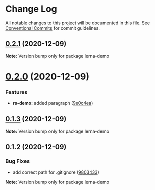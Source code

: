 # Change Log

All notable changes to this project will be documented in this file.
See [Conventional Commits](https://conventionalcommits.org) for commit guidelines.

## [0.2.1](https://github.com/siiron/lerna-demo/compare/v0.2.0...v0.2.1) (2020-12-09)

**Note:** Version bump only for package lerna-demo





# [0.2.0](https://github.com/siiron/lerna-demo/compare/v0.1.3...v0.2.0) (2020-12-09)


### Features

* **rs-demo:** added paragraph ([9e0c4ea](https://github.com/siiron/lerna-demo/commit/9e0c4ea1920de58f48bdb715949996dac976691c))





## [0.1.3](https://github.com/siiron/lerna-demo/compare/v0.1.2...v0.1.3) (2020-12-09)

**Note:** Version bump only for package lerna-demo





## 0.1.2 (2020-12-09)


### Bug Fixes

* add correct path for .gitignore ([9803433](https://github.com/siiron/lerna-demo/commit/9803433fd177aded6569d2206fff9df98a6e43c6))







**Note:** Version bump only for package lerna-demo
